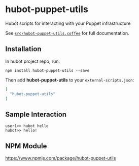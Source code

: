 # hubot-puppet-utils

Hubot scripts for interacting with your Puppet infrastructure

See [`src/hubot-puppet-utils.coffee`](src/hubot-puppet-utils.coffee) for full documentation.

## Installation

In hubot project repo, run:

`npm install hubot-puppet-utils --save`

Then add **hubot-puppet-utils** to your `external-scripts.json`:

```json
[
  "hubot-puppet-utils"
]
```

## Sample Interaction

```
user1>> hubot hello
hubot>> hello!
```

## NPM Module

https://www.npmjs.com/package/hubot-puppet-utils
